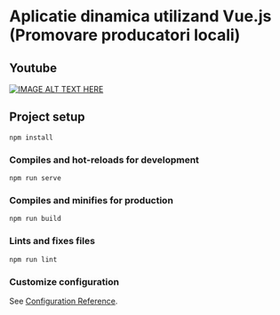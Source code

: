 # Aplicatie dinamica utilizand Vue.js (Promovare producatori locali)

## Youtube

[![IMAGE ALT TEXT HERE](https://img.youtube.com/vi/GMQlSrAOvsk/0.jpg)](https://www.youtube.com/watch?v=GMQlSrAOvsk)

## Project setup
```
npm install
```

### Compiles and hot-reloads for development
```
npm run serve
```

### Compiles and minifies for production
```
npm run build
```

### Lints and fixes files
```
npm run lint
```

### Customize configuration
See [Configuration Reference](https://cli.vuejs.org/config/).
